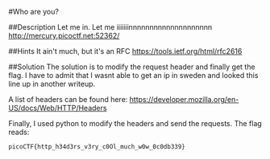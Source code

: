#Who are you?

##Description
Let me in. Let me iiiiiiinnnnnnnnnnnnnnnnnnnn http://mercury.picoctf.net:52362/

##Hints
It ain't much, but it's an RFC https://tools.ietf.org/html/rfc2616

##Solution
The solution is to modify the request header and finally get the flag.
I have to admit that I wasnt able to get an ip in sweden and looked this line up in another 
writeup.

A list of headers can be found here:
https://developer.mozilla.org/en-US/docs/Web/HTTP/Headers

Finally, I used python to modify the headers and send the requests. The flag reads:

`picoCTF{http_h34d3rs_v3ry_c0Ol_much_w0w_0c0db339}`